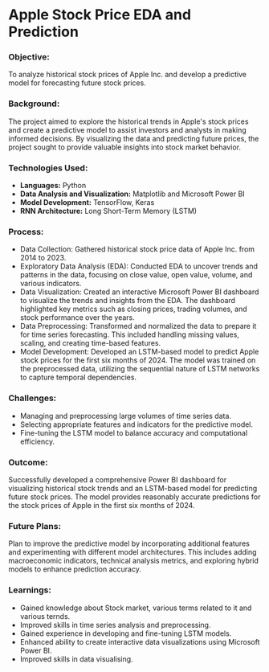 # Apple Stock Price EDA and Prediction

### Objective:
To analyze historical stock prices of Apple Inc. and develop a predictive model for forecasting future stock prices.

### Background:
The project aimed to explore the historical trends in Apple's stock prices and create a predictive model to assist investors and analysts in making informed decisions. By visualizing the data and predicting future prices, the project sought to provide valuable insights into stock market behavior.

### Technologies Used:
+ **Languages:** Python
+ **Data Analysis and Visualization:** Matplotlib and Microsoft Power BI
+ **Model Development:** TensorFlow, Keras
+ **RNN Architecture:** Long Short-Term Memory (LSTM)

### Process:
+ Data Collection: Gathered historical stock price data of Apple Inc. from 2014 to 2023.
+ Exploratory Data Analysis (EDA): Conducted EDA to uncover trends and patterns in the data, focusing on close value, open value, volume, and various indicators.
+ Data Visualization: Created an interactive Microsoft Power BI dashboard to visualize the trends and insights from the EDA. The dashboard highlighted key metrics such as closing prices, trading volumes, and stock performance over the years.
+ Data Preprocessing: Transformed and normalized the data to prepare it for time series forecasting. This included handling missing values, scaling, and creating time-based features.
+ Model Development: Developed an LSTM-based model to predict Apple stock prices for the first six months of 2024. The model was trained on the preprocessed data, utilizing the sequential nature of LSTM networks to capture temporal dependencies.

### Challenges:
+ Managing and preprocessing large volumes of time series data.
+ Selecting appropriate features and indicators for the predictive model.
+ Fine-tuning the LSTM model to balance accuracy and computational efficiency.

### Outcome:
Successfully developed a comprehensive Power BI dashboard for visualizing historical stock trends and an LSTM-based model for predicting future stock prices. The model provides reasonably accurate predictions for the stock prices of Apple in the first six months of 2024.

### Future Plans:
Plan to improve the predictive model by incorporating additional features and experimenting with different model architectures. This includes adding macroeconomic indicators, technical analysis metrics, and exploring hybrid models to enhance prediction accuracy.

### Learnings:
+ Gained knowledge about Stock market, various terms related to it and various ternds.
+ Improved skills in time series analysis and preprocessing.
+ Gained experience in developing and fine-tuning LSTM models.
+ Enhanced ability to create interactive data visualizations using Microsoft Power BI.
+ Improved skills in data visualising.
